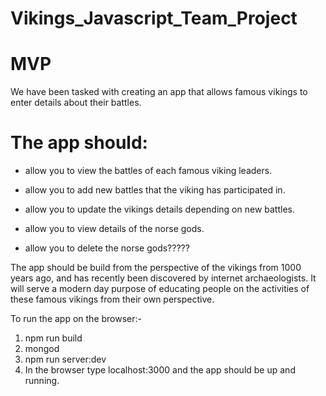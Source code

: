 # Vikings_Javascript_Team_Project
# MVP

We have been tasked with creating an app that allows famous vikings to enter details about their battles.

# The app should:

* allow you to view the battles of each famous viking leaders.

* allow you to add new battles that the viking has participated in.

* allow you to update the vikings details depending on new battles.

* allow you to view details of the norse gods.

* allow you to delete the norse gods?????

The app should be build from the perspective of the vikings from 1000 years ago, and has recently been discovered by internet archaeologists. It will serve a modern day purpose of educating people on the activities of these famous vikings from their own perspective.


To run the app on the browser:-
1) npm run build
2) mongod
3) npm run server:dev
4) In the browser type localhost:3000 and the app should be up and running.
